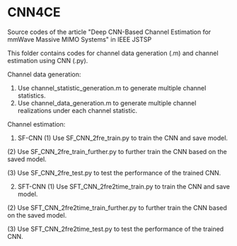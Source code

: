 # CNN4CE
Source codes of the article "Deep CNN-Based Channel Estimation for mmWave Massive MIMO Systems" in IEEE JSTSP

This folder contains codes for channel data generation (.m) and channel estimation using CNN (.py). 

Channel data generation:
1. Use channel_statistic_generation.m to generate multiple channel statistics.
2. Use channel_data_generation.m to generate multiple channel realizations under each channel statistic.

Channel estimation:
1. SF-CNN
(1) Use SF_CNN_2fre_train.py to train the CNN and save model.

(2) Use SF_CNN_2fre_train_further.py to further train the CNN based on the saved model.

(3) Use SF_CNN_2fre_test.py to test the performance of the trained CNN.

2. SFT-CNN
(1) Use SFT_CNN_2fre2time_train.py to train the CNN and save model.

(2) Use SFT_CNN_2fre2time_train_further.py to further train the CNN based on the saved model.

(3) Use SFT_CNN_2fre2time_test.py to test the performance of the trained CNN.
